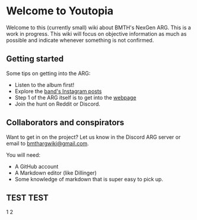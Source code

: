 # Welcome to Youtopia

Welcome to this (currently small) wiki about BMTH's NexGen ARG. This is a work in progress. 
This wiki will focus on objective information as much as possible and indicate whenever something is not confirmed.

## Getting started

Some tips on getting into the ARG:
- Listen to the album first!
- Explore the [band's Instagram posts](https://www.instagram.com/bringmethehorizon/)
- Step 1 of the ARG itself is to get into the [webpage](pages/webpage)
- Join the hunt on Reddit or Discord.

## Collaborators and conspirators

Want to get in on the project? Let us know in the Discord ARG server or email to 
bmthargwiki@gmail.com.

You will need:
- A GitHub account
- A Markdown editor (like Dillinger)
- Some knowledge of markdown that is super easy to pick up.

## TEST TEST
1
2